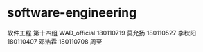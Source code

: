 # software-engineering
软件工程 第十四组 WAD_official
180110719 莫允扬
180110527 李秋阳
180110407 邓浩霖
180110708 周至
